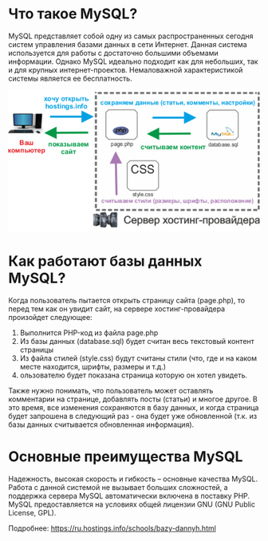 # Что такое MySQL?

MySQL представляет собой одну из самых распространенных сегодня систем управления базами данных в сети Интернет.  Данная система используется для работы с достаточно большими объемами информации. Однако MySQL идеально подходит  как для небольших, так и для крупных интернет-проектов. Немаловажной характеристикой системы является ее  бесплатность.

![image info](работа_бд.png)

# Как работают базы данных MySQL?
Когда пользователь пытается открыть страницу сайта (page.php), то перед тем как он увидит сайт, на сервере хостинг-провайдера произойдет следующее:

1. Выполнится PHP-код из файла page.php
2. Из базы данных (database.sql) будет считан весь текстовый контент страницы
3. Из файла стилей (style.css) будут считаны стили (что, где и на каком месте находится, шрифты, размеры и т.д.)
4. ользователю будет показана страница которую он хотел увидеть.

Также нужно понимать, что пользователь может оставлять комментарии на странице, добавлять посты (статьи) и многое  другое. В это время, все изменения сохраняются в базу данных, и когда страница будет запрошена в следующий раз -  она будет уже обновленной (т.к. из базы данных считывается обновленная информация).

# Основные преимущества MySQL
Надежность, высокая скорость и гибкость – основные качества MySQL. Работа с данной системой не вызывает больших сложностей, а поддержка сервера MySQL автоматически включена в поставку РНР. MySQL предоставляется на условиях общей лицензии GNU (GNU Public License, GPL).

Подробнее: https://ru.hostings.info/schools/bazy-dannyh.html
